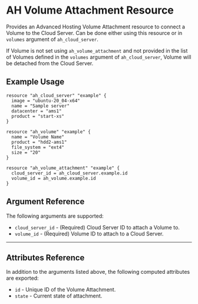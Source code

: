 # AH Volume Attachment Resource

Provides an Advanced Hosting Volume Attachment resource to connect a Volume to the Cloud Server. Can be done either using this resource or in `volumes` argument of `ah_cloud_server`.

If Volume is not set using `ah_volume_attachment` and not provided in the list of Volumes defined in the `volumes` argument of `ah_cloud_server`, Volume will be detached from the Cloud Server.

## Example Usage

```hcl
resource "ah_cloud_server" "example" {
  image = "ubuntu-20_04-x64"
  name = "Sample server"
  datacenter = "ams1"
  product = "start-xs"
}

resource "ah_volume" "example" {
  name = "Volume Name"
  product = "hdd2-ams1"
  file_system = "ext4"
  size = "20"
}

resource "ah_volume_attachment" "example" {
  cloud_server_id = ah_cloud_server.example.id
  volume_id = ah_volume.example.id
}

```

## Argument Reference

The following arguments are supported:

* `cloud_server_id` - (Required) Cloud Server ID to attach a Volume to.
* `volume_id` - (Required) Volume ID to attach to a Cloud Server.

---

## Attributes Reference

In addition to the arguments listed above, the following computed attributes are exported:

* `id` - Unique ID of the Volume Attachment.
* `state` - Current state of attachment.